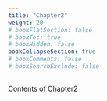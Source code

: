 ```yaml
---
title: "Chapter2"
weight: 20
# bookFlatSection: false
# bookToc: true
# bookHidden: false
bookCollapseSection: true
# bookComments: false
# bookSearchExclude: false
---
```


Contents of Chapter2

